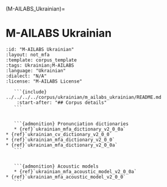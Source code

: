 
(M-AILABS_Ukrainian)=
# M-AILABS Ukrainian

``````{corpus} M-AILABS Ukrainian
:id: "M-AILABS Ukrainian"
:layout: not_mfa
:template: corpus_template
:tags: Ukrainian;M-AILABS
:language: "Ukrainian"
:dialect: "N/A"
:license: "M-AILABS License"

   ```{include} ../../../../corpus/ukrainian/m_ailabs_ukrainian/README.md
    :start-after: "## Corpus details"
   ```


   ```{admonition} Pronunciation dictionaries
   * {ref}`ukrainian_mfa_dictionary_v2_0_0a`
* {ref}`ukrainian_cv_dictionary_v2_0_0`
* {ref}`ukrainian_mfa_dictionary_v2_0_0`
* {ref}`ukrainian_mfa_dictionary_v2_0_0a`
   ```


   ```{admonition} Acoustic models
   * {ref}`ukrainian_mfa_acoustic_model_v2_0_0a`
* {ref}`ukrainian_mfa_acoustic_model_v2_0_0`
   ```
``````
